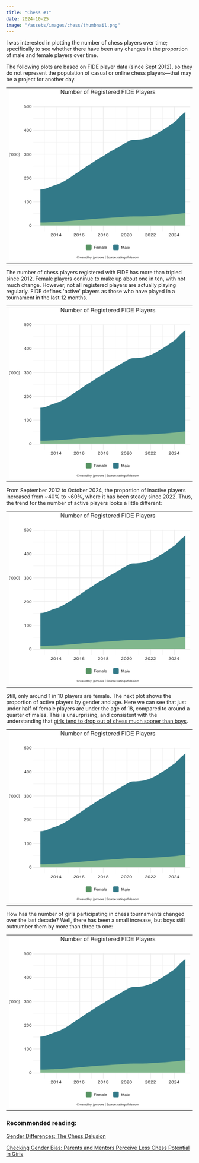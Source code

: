 ```yaml
---
title: "Chess #1"
date: 2024-10-25
image: "/assets/images/chess/thumbnail.png"
---
```


I was interested in plotting the number of chess players over time; specifically to see whether there have been any changes in the proportion of male and female players over time.

The following plots are based on FIDE player data (since Sept 2012), so they do not represent the population of casual or online chess players—that may be a project for another day.

|                                                                     |
| :-----------------------------------------------------------------: |
| ![Plot of Registered Players](/assets/images/chess/totals_plot.png) |

The number of chess players registered with FIDE has more than tripled since 2012. Female players coninue to make up about one in ten, with not much change. However, not all registered players are actually playing regularly.
FIDE defines 'active' players as those who have played in a tournament in the last 12 months.

|                                                                 |
| :-------------------------------------------------------------: |
| ![Plot of Active Players](/assets/images/chess/totals_plot.png) |

From September 2012 to October 2024, the proportion of inactive players increased from ~40% to ~60%, where it has been steady since 2022. Thus, the trend for the number of active players looks a little different:

|                                                                   |
| :---------------------------------------------------------------: |
| ![Active Players by Gender](/assets/images/chess/totals_plot.png) |

Still, only around 1 in 10 players are female. The next plot shows the proportion of active players by gender and age. Here we can see that just under half of female players are under the age of 18, compared to around a quarter of males. This is unsurprising, and consistent with the understanding that [girls tend to drop out of chess much sooner than boys](https://www.fide.com/docs/presentations/2022%20FIDE%20Exchange%20Forum%20-%20Smerdon.pdf).

|                                                                   |
| :---------------------------------------------------------------: |
| ![Active Players by Gender](/assets/images/chess/totals_plot.png) |

How has the number of girls participating in chess tournaments changed over the last decade? Well, there has been a small increase, but boys still outnumber them by more than three to one:

|                                                                   |
| :---------------------------------------------------------------: |
| ![Active Players by Gender](/assets/images/chess/totals_plot.png) |

### Recommended reading:

[Gender Differences: The Chess Delusion](https://www.journalofexpertise.org/articles/volume6_issue1/JoE_6_1_Chassy.pdf)

[Checking Gender Bias: Parents and Mentors Perceive Less Chess Potential in Girls](https://www.cns.nyu.edu/malab/static/files/publications/2023_Arnold_Bailey_Ma_Shahade_Cimpian.pdf)
